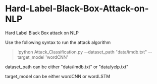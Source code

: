 # Hard-Label-Black-Box-Attack-on-NLP
Hard Label Black Box attack on NLP

Use the following syntax to run the attack algorithm

>!python Attack_Classification.py --dataset_path "data/imdb.txt" --target_model 'wordCNN'

dataset_path can be either "data/imdb.txt" or "data/yelp.txt" 

target_model can be either wordCNN or wordLSTM
